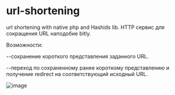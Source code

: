 # url-shortening
url shortening with native php and Hashids lib.
HTTP сервис для сокращения URL наподобие bitly.


Возможности:


--сохранение короткого представления заданного URL.


--переход по сохраненному ранее короткому представлению и получение redirect на соответствующий исходный URL.


![image](https://user-images.githubusercontent.com/54375241/188922062-f46c819b-d629-4056-87bf-af8d9f49c20d.png)

